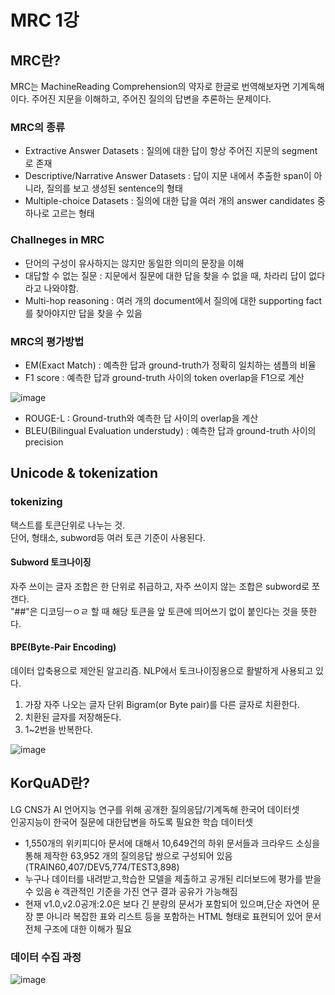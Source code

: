 # MRC 1강

## MRC란?
MRC는 MachineReading Comprehension의 약자로 한글로 번역해보자면 기계독해이다. 주어진 지문을 이해하고, 주어진 질의의 답변을 추론하는 문제이다.

### MRC의 종류
- Extractive Answer Datasets : 질의에 대한 답이 항상 주어진 지문의 segment로 존재
- Descriptive/Narrative Answer Datasets : 답이 지문 내에서 추출한 span이 아니라, 질의를 보고 생성된 sentence의 형태 
- Multiple-choice Datasets : 질의에 대한 답을 여러 개의 answer candidates 중 하나로 고르는 형태


### Challneges in MRC
- 단어의 구성이 유사하지는 않지만 동일한 의미의 문장을 이해
- 대답할 수 없는 질문 : 지문에서 질문에 대한 답을 찾을 수 없을 때, 차라리 답이 없다라고 나와야함.
- Multi-hop reasoning : 여러 개의 document에서 질의에 대한 supporting fact를 찾아야지만 답을 찾을 수 있음

### MRC의 평가방법

- EM(Exact Match) : 예측한 답과 ground-truth가 정확히 일치하는 샘플의 비율
- F1 score : 예측한 답과 ground-truth 사이의 token overlap을 F1으로 계산

![image](https://user-images.githubusercontent.com/50571795/137650000-6c6b30f5-cd61-4bb2-ba0a-09a1577f4ab4.png)

- ROUGE-L : Ground-truth와 예측한 답 사이의 overlap을 계산
- BLEU(Bilingual Evaluation understudy) : 예측한 답과 ground-truth 사이의 precision

## Unicode & tokenization
### tokenizing
택스트를 토큰단위로 나누는 것.  
단어, 형태소, subword등 여러 토큰 기준이 사용된다.  

#### Subword 토크나이징
자주 쓰이는 글자 조합은 한 단위로 취급하고, 자주 쓰이지 않는 조합은 subword로 쪼갠다.  
"\#\#"은 디코딩ㅡㅇㄹ 할 때 해당 토큰을 앞 토큰에 띄어쓰기 없이 붙인다는 것을 뜻한다. 

#### BPE(Byte-Pair Encoding)
데이터 압축용으로 제안된 알고리즘.
NLP에서 토크나이징용으로 활발하게 사용되고 있다.
1. 가장 자주 나오는 글자 단위 Bigram(or Byte pair)를 다른 글자로 치환한다.
2. 치환된 글자를 저장해둔다.
3. 1~2번을 반복한다.  

![image](https://user-images.githubusercontent.com/50571795/137650204-04578fc4-d5bb-4f38-bb4b-a79012890528.png)

## KorQuAD란?
LG CNS가 AI 언어지능 연구를 위해 공개한 질의응답/기계독해 한국어 데이터셋  
인공지능이 한국어 질문에 대한답변을 하도록 필요한 학습 데이터셋
-  1,550개의 위키피디아 문서에 대해서 10,649건의 하위 문서들과 크라우드 소싱을 통해 제작한 63,952
개의 질의응답 쌍으로 구성되어 있음 (TRAIN60,407/DEV5,774/TEST3,898)
-  누구나 데이터를 내려받고,학습한 모델을 제출하고 공개된 리더보드에 평가를 받을 수 있음
è 객관적인 기준을 가진 연구 결과 공유가 가능해짐
-  현재 v1.0,v2.0공개:2.0은 보다 긴 분량의 문서가 포함되어 있으며,단순 자연어 문장 뿐 아니라 복잡한
표와 리스트 등을 포함하는 HTML 형태로 표현되어 있어 문서 전체 구조에 대한 이해가 필요

### 데이터 수집 과정
![image](https://user-images.githubusercontent.com/50571795/137650425-52c4233f-0e54-4372-8e2e-71c0f77e5f31.png)

